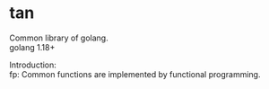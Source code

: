 # tan
Common library of golang.  
golang 1.18+  

Introduction:  
fp: Common functions are implemented by functional programming.  